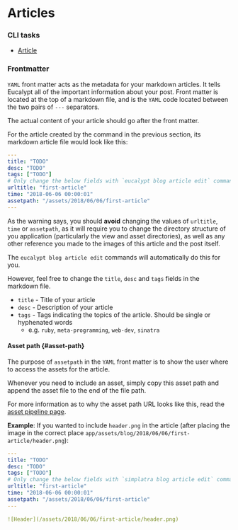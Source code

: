 # Articles

### CLI tasks

* [Article](../../cli/blog/article/)

### Frontmatter

`YAML` front matter acts as the metadata for your markdown articles. It tells Eucalypt all of the important information about your post. Front matter is located at the top of a markdown file, and is the `YAML` code located between the two pairs of `---` separators.

The actual content of your article should go after the front matter.

For the article created by the command in the previous section, its markdown article file would look like this:

```yaml
---
title: "TODO"
desc: "TODO"
tags: ["TODO"]
# Only change the below fields with `eucalypt blog article edit` commands!
urltitle: "first-article"
time: "2018-06-06 00:00:01"
assetpath: "/assets/2018/06/06/first-article"
---
```

As the warning says, you should **avoid** changing the values of `urltitle`, `time` or `assetpath`, as it will require you to change the directory structure of you application \(particularly the view and asset directories\), as well as any other reference you made to the images of this article and the post itself. 

The `eucalypt blog article edit` commands will automatically do this for you.

However, feel free to change the `title`, `desc` and `tags` fields in the markdown file.

* `title` - Title of your article
* `desc` - Description of your article
* `tags` - Tags indicating the topics of the article. Should be single or hyphenated words
  * e.g. `ruby`, `meta-programming`, `web-dev`, `sinatra`

#### Asset path {#asset-path}

The purpose of `assetpath` in the `YAML` front matter is to show the user where to access the assets for the article.

Whenever you need to include an asset, simply copy this asset path and append the asset file to the end of the file path.

For more information as to why the asset path URL looks like this, read the [asset pipeline page](../configuration/asset-pipeline/).

**Example**: If you wanted to include `header.png` in the article \(after placing the image in the correct place `app/assets/blog/2018/06/06/first-article/header.png`\):

```yaml
---
title: "TODO"
desc: "TODO"
tags: ["TODO"]
# Only change the below fields with `simplatra blog article edit` commands!
urltitle: "first-article"
time: "2018-06-06 00:00:01"
assetpath: "/assets/2018/06/06/first-article"
---
​
![Header](/assets/2018/06/06/first-article/header.png)
```

